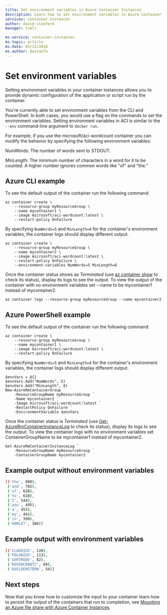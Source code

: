 ```yaml
---
title: Set environment variables in Azure Container Instances
description: Learn how to set environment variables in Azure Container Instances
services: container-instances
author: david-stanford
manager: timlt

ms.service: container-instances
ms.topic: article
ms.date: 03/13/2018
ms.author: dastanfo
---
```

# Set environment variables

Setting environment variables in your container instances allows you to provide dynamic configuration of the application or script run by the container.

You're currently able to set environment variables from the CLI and PowerShell. In both cases, you would use a flag on the commands to set the environment variables. Setting environment variables in ACI is similar to the `--env` command-line argument to `docker run`.

For example, if you use the microsoft/aci-wordcount container you can modify the behavior by specifying the following environment variables:

*NumWords*: The number of words sent to STDOUT.

*MinLength*: The minimum number of characters in a word for it to be counted. A higher number ignores common words like "of" and "the."

## Azure CLI example

To see the default output of the container run the following command:

```azurecli-interactive
az container create \
    --resource-group myResourceGroup \
    --name mycontainer1 \
    --image microsoft/aci-wordcount:latest \
    --restart-policy OnFailure
```

By specifying `NumWords=5` and `MinLength=8` for the container's environment variables, the container logs should display different output.

```azurecli-interactive
az container create \
    --resource-group myResourceGroup \
    --name mycontainer2 \
    --image microsoft/aci-wordcount:latest \
    --restart-policy OnFailure \
    --environment-variables NumWords=5 MinLength=8
```

Once the container status shows as *Terminated* (use [az container show][az-container-show] to check its status), display its logs to see the output.  To view the output of the container with no environment variables set --name to be mycontainer1 instead of mycontainer2.

```azurecli-interactive
az container logs --resource-group myResourceGroup --name mycontainer2
```

## Azure PowerShell example

To see the default output of the container run the following command:

```azurecli-interactive
az container create \
    --resource-group myResourceGroup \
    --name mycontainer1 \
    --image microsoft/aci-wordcount:latest \
    --restart-policy OnFailure
```

By specifying `NumWords=5` and `MinLength=8` for the container's environment variables, the container logs should display different output.

```azurepowershell-interactive
$envVars = @{}
$envVars.Add("NumWords", 5)
$envVars.Add("MinLength", 8)
New-AzureRmContainerGroup `
    -ResourceGroupName myResourceGroup `
    -Name mycontainer2 `
    -Image microsoft/aci-wordcount:latest `
    -RestartPolicy OnFailure `
    -EnvironmentVariable $envVars
```

Once the container status is *Terminated* (use [Get-AzureRmContainerInstanceLog][azure-instance-log] to check its status), display its logs to see the output. To view the container logs with no environment variables set ContainerGroupName to be mycontainer1 instead of mycontainer2.

```azurepowershell-interactive
Get-AzureRmContainerInstanceLog `
    -ResourceGroupName myResourceGroup `
    -ContainerGroupName mycontainer2
```

## Example output without environment variables

```bash
[('the', 990),
 ('and', 702),
 ('of', 628),
 ('to', 610),
 ('I', 544),
 ('you', 495),
 ('a', 453),
 ('my', 441),
 ('in', 399),
 ('HAMLET', 386)]
```

## Example output with environment variables

```bash
[('CLAUDIUS', 120),
 ('POLONIUS', 113),
 ('GERTRUDE', 82),
 ('ROSENCRANTZ', 69),
 ('GUILDENSTERN', 54)]
```

## Next steps

Now that you know how to customize the input to your container learn how to persist the output of the containers that run to completion, see [Mounting an Azure file share with Azure Container Instances](container-instances-mounting-azure-files-volume.md).

<!-- LINKS Internal -->
[azure-cloud-shell]: ../cloud-shell/overview.md
[azure-cli-install]: /cli/azure/
[azure-powershell-install]: /powershell/azure/install-azurerm-ps
[azure-instance-log]: /powershell/module/azurerm.containerinstance/get-azurermcontainerinstancelog
[az-container-show]: /cli/azure/container?view=azure-cli-latest#az_container_show